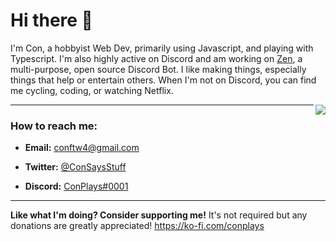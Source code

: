# Hi there 👋

I'm Con, a hobbyist Web Dev, primarily using Javascript, and playing with Typescript. I'm also highly active on Discord and am working on [Zen](https://www.youtube.com/watch?v=xvz7nTbS_C0), a multi-purpose, open source Discord Bot. I like making things, especially things that help or entertain others. When I'm not on Discord, you can find me cycling, coding, or watching Netflix.

<a href="https://discord.com/users/576665068763086848">
  <img src="https://lanyard-profile-readme.vercel.app/api/576665068763086848?hideTimestamp=true&idleMessage=Just%20chillin%27%20at%20the%20moment..." align="right" />
</a>

---

### How to reach me:

- **Email:** conftw4@gmail.com

- **Twitter:** [@ConSaysStuff](https://twitter.com/ConSaysStuff)

- **Discord:** [ConPlays#0001](https://discord.com/users/576665068763086848)

---


**Like what I'm doing? Consider supporting me!**
It's not required but any donations are greatly appreciated! 
https://ko-fi.com/conplays


